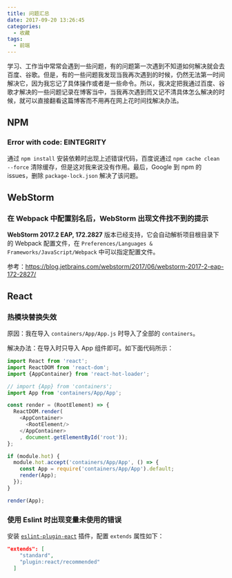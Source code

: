```yaml
---
title: 问题汇总
date: 2017-09-20 13:26:45
categories:
  - 收藏
tags:
  - 前端
---
```

学习、工作当中常常会遇到一些问题，有的问题第一次遇到不知道如何解决就会去百度、谷歌。但是，有的一些问题我发现当我再次遇到的时候，仍然无法第一时间解决它，因为我忘记了具体操作或者是一些命令。所以，我决定把我通过百度、谷歌才解决的一些问题记录在博客当中，当我再次遇到而又记不清具体怎么解决的时候，就可以直接翻看这篇博客而不用再在网上花时间找解决办法。

<!-- more -->

## NPM

### Error with code: EINTEGRITY

通过 `npm install` 安装依赖时出现上述错误代码，百度说通过 `npm cache clean --force` 清除缓存，但是这对我来说没有作用。最后，Google 到 npm 的 issues，删除 `package-lock.json` 解决了该问题。

## WebStorm

### 在 Webpack 中配置别名后，WebStorm 出现文件找不到的提示

**WebStorm 2017.2 EAP, 172.2827** 版本已经支持，它会自动解析项目根目录下的 Webpack 配置文件，在 `Preferences/Languages & Frameworks/JavaScript/Webpack` 中可以指定配置文件。

参考：https://blog.jetbrains.com/webstorm/2017/06/webstorm-2017-2-eap-172-2827/

## React

### 热模块替换失效

原因：我在导入 `containers/App/App.js` 时导入了全部的 `containers`。

解决办法：在导入时只导入 App 组件即可。如下面代码所示：

```js
import React from 'react';
import ReactDOM from 'react-dom';
import {AppContainer} from 'react-hot-loader';

// import {App} from 'containers';
import App from 'containers/App/App';

const render = (RootElement) => {
  ReactDOM.render(
    <AppContainer>
      <RootElement/>
    </AppContainer>
    , document.getElementById('root'));
};

if (module.hot) {
  module.hot.accept('containers/App/App', () => {
    const App = require('containers/App/App').default;
    render(App);
  });
}

render(App);
```

### 使用 Eslint 时出现变量未使用的错误

安装 [`eslint-plugin-eact`](https://www.npmjs.com/package/eslint-plugin-react) 插件，配置 `extends` 属性如下：

```json
"extends": [
    "standard",
    "plugin:react/recommended"
  ]
```
